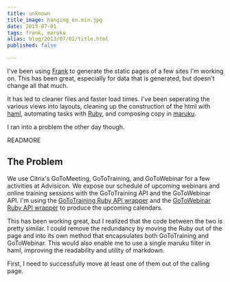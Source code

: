 ```yaml
---
title: unknown
title_image: hanging_on.min.jpg
date: 2013-07-01
tags: frank, maruku
alias: blog/2013/07/01/title.html
published: false

---
```


I've been using [Frank](https://github.com/blahed/frank "Frank, the Static Site Non-Framework") to generate the static pages of a few sites I'm working on. This has been great, especially for data that is generated, but doesn't change all that much.

It has led to cleaner files and faster load times. I've been seperating the various views into layouts, cleaning up the construction of the html with [haml](http://haml.info/ "The HAML markup language"), automating tasks with [Ruby](http://www.ruby-lang.org/en/ "Ruby programming language"), and composing copy in [maruku](https://github.com/bhollis/maruku "Maruku mantained by Ben Hollis").

I ran into a problem the other day though.

READMORE

## The Problem

We use Citrix's GoToMeeting, GoToTraining, and GoToWebinar for a few activities at Advisicon. We expose our schedule of upcoming webinars and online training sessions with the GoToTraining API and the GoToWebinar API. I'm using the [GoToTraining Ruby API wrapper](https://github.com/citrixonline/GoToTraining-Ruby) and the [GoToWebinar Ruby API wrapper](https://github.com/citrixonline/GoToWebinar-Ruby) to produce the upcoming calendars.

This has been working great, but I realized that the code between the two is pretty similar. I could remove the redundancy by moving the Ruby out of the page and into its own method that encapsulates both GoToTraining and GoToWebinar. This would also enable me to use a single maruku filter in haml, improving the readability and utility of markdown.

First, I need to successfully move at least one of them out of the calling page.
